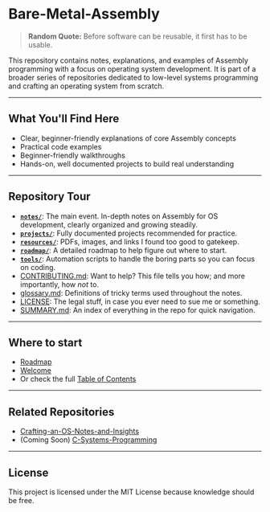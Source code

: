 # Bare-Metal-Assembly

> **Random Quote:** Before software can be reusable, it first has to be usable.

This repository contains notes, explanations, and examples of Assembly programming with a focus on operating system development. It is part of a broader series of repositories dedicated to low-level systems programming and crafting an operating system from scratch.

---

## What You'll Find Here

- Clear, beginner-friendly explanations of core Assembly concepts
- Practical code examples
- Beginner-friendly walkthroughs
- Hands-on, well documented projects to build real understanding

---

## Repository Tour

- [**`notes/`**](./notes): The main event. In-depth notes on Assembly for OS development, clearly organized and growing steadily.
- [**`projects/`**](./projects): Fully documented projects recommended for practice.
- [**`resources/`**](./resources): PDFs, images, and links I found too good to gatekeep.
- [**`roadmap/`**](./roadmap): A detailed roadmap to help figure out where to start.
- [**`tools/`**](./tools): Automation scripts to handle the boring parts so you can focus on coding.
- [CONTRIBUTING.md](./CONTRIBUTING.md): Want to help? This file tells you how; and more importantly, how *not* to.
- [glossary.md](./glossary.md): Definitions of tricky terms used throughout the notes.
- [LICENSE](./LICENSE): The legal stuff, in case you ever need to sue me or something.
- [SUMMARY.md](./SUMMARY.md): An index of everything in the repo for quick navigation.

---

## Where to start

+ [Roadmap](./roadmap/README.md)
+ [Welcome](./notes/README.md)
+ Or check the full [Table of Contents](SUMMARY.md)

---

## Related Repositories

- [Crafting-an-OS-Notes-and-Insights](https://github.com/brogrammer232/Crafting-an-OS-Notes-and-Insights)
- (Coming Soon) [C-Systems-Programming](#)

---

## License

This project is licensed under the MIT License because knowledge should be free.